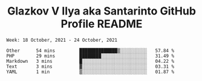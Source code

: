 <h1 align="center">Glazkov V Ilya aka Santarinto GitHub Profile README</h1>

<!--START_SECTION:waka-->
```text
Week: 18 October, 2021 - 24 October, 2021

Other      54 mins         ██████████████▒░░░░░░░░░░   57.84 % 
PHP        29 mins         ████████░░░░░░░░░░░░░░░░░   31.49 % 
Markdown   3 mins          █░░░░░░░░░░░░░░░░░░░░░░░░   04.22 % 
Text       3 mins          ▓░░░░░░░░░░░░░░░░░░░░░░░░   03.31 % 
YAML       1 min           ▒░░░░░░░░░░░░░░░░░░░░░░░░   01.87 % 
```
<!--END_SECTION:waka-->